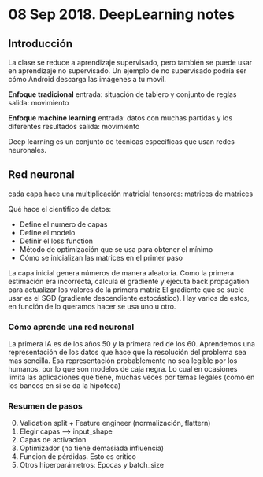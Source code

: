 # 08 Sep 2018. DeepLearning notes

## Introducción

La clase se reduce a aprendizaje supervisado, pero también se puede usar en aprendizaje no supervisado.
Un ejemplo de no supervisado podría ser cómo Android descarga las imágenes a tu movil.

**Enfoque tradicional**
entrada: situación de tablero y conjunto de reglas
salida: movimiento

**Enfoque machine learning**
entrada: datos con muchas partidas y los diferentes resultados
salida: movimiento

Deep learning es un conjunto de técnicas específicas que usan redes neuronales.

## Red neuronal
cada capa hace una multiplicación matricial
tensores: matrices de matrices

Qué hace el cientifico de datos:
- Define el numero de capas
- Define el modelo
- Definir el loss function
- Método de optimización que se usa para obtener el mínimo
- Cómo se inicializan las matrices en el primer paso

La capa inicial genera números de manera aleatoria. Como la primera estimación era incorrecta, calcula el gradiente y ejecuta  back propagation para actualizar los valores de la primera matriz
El gradiente que se suele usar es el SGD (gradiente descendiente estocástico). Hay varios de estos, en función de lo queramos hacer se usa uno u otro.


### Cómo aprende una red neuronal
La primera IA es de los años 50 y la primera red de los 60.
Aprendemos una representación de los datos que hace que la resolución del problema sea mas sencilla.
Esa representación probablemente no sea legible por los humanos, por lo que son modelos de caja negra. Lo cual en ocasiones limita las aplicaciones que tiene, muchas veces por temas legales (como en los bancos en si se da la hipoteca)

### Resumen de pasos
0. Validation split + Feature engineer (normalización, flattern)
1. Elegir capas --> input_shape
2. Capas de activacion
3. Optimizador (no tiene demasiada influencia)
4. Funcion de pérdidas. Esto es crítico
5. Otros hiperparámetros: Epocas y batch_size





